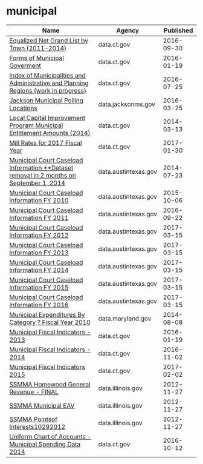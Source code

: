 # municipal

Name | Agency | Published
---- | ---- | ---------
[Equalized Net Grand List by Town (2011-2014)](../datasets/8rr8-a322.md) | data.ct.gov | 2016-09-30
[Forms of Municipal Goverment](../datasets/rn4x-2mrw.md) | data.ct.gov | 2016-01-19
[Index of Municipalities and Administrative and Planning Regions (work in progress)](../datasets/ex8d-mq3p.md) | data.ct.gov | 2016-07-25
[Jackson Municipal Polling Locations](../datasets/x82b-q8rg.md) | data.jacksonms.gov | 2016-03-25
[Local Capital Improvement Program Municipal Entitlement Amounts (2014)](../datasets/u3kj-kc89.md) | data.ct.gov | 2014-03-13
[Mill Rates for 2017 Fiscal Year](../datasets/kb3c-yi4w.md) | data.ct.gov | 2017-01-30
[Municipal Court Caseload Information **Dataset removal in 2 months on September 1, 2014](../datasets/8jyt-x94k.md) | data.austintexas.gov | 2014-07-23
[Municipal Court Caseload Information FY 2010](../datasets/c69b-fkfx.md) | data.austintexas.gov | 2015-10-06
[Municipal Court Caseload Information FY 2011](../datasets/u8uw-t2sm.md) | data.austintexas.gov | 2016-09-22
[Municipal Court Caseload Information FY 2012](../datasets/md9p-6y8z.md) | data.austintexas.gov | 2017-03-15
[Municipal Court Caseload Information FY 2013](../datasets/4gv8-96x2.md) | data.austintexas.gov | 2017-03-15
[Municipal Court Caseload Information FY 2014](../datasets/uqe6-trgb.md) | data.austintexas.gov | 2017-03-15
[Municipal Court Caseload Information FY 2015](../datasets/jbxk-jjnn.md) | data.austintexas.gov | 2017-03-15
[Municipal Court Caseload Information FY 2016](../datasets/kexg-4t6a.md) | data.austintexas.gov | 2017-03-15
[Municipal Expenditures By Category ? Fiscal Year 2010](../datasets/6ndv-zvyu.md) | data.maryland.gov | 2014-08-08
[Municipal Fiscal Indicators - 2013](../datasets/72by-n3wh.md) | data.ct.gov | 2016-01-19
[Municipal Fiscal Indicators - 2014](../datasets/5cym-55kp.md) | data.ct.gov | 2016-11-02
[Municipal Fiscal Indicators 2015](../datasets/8pz3-js3d.md) | data.ct.gov | 2017-02-02
[SSMMA Homewood General Revenue - FINAL](../datasets/ihug-r95j.md) | data.illinois.gov | 2012-11-27
[SSMMA Municipal EAV](../datasets/a8zr-68i9.md) | data.illinois.gov | 2012-11-27
[SSMMA Pointsof Interests10292012](../datasets/jsv7-e8be.md) | data.illinois.gov | 2012-11-27
[Uniform Chart of Accounts - Municipal Spending Data 2014](../datasets/94fn-fqds.md) | data.ct.gov | 2016-10-12

